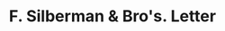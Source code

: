 ---
doi: 10.7916/D8RN4KS8
date_other: '1880'
date_other_textual: 1880-1889
form: correspondence
genre:
- Letters (correspondence)
name:
- F. Silberman & Bro's
object_in_context_url: https://biggert.cul.columbia.edu/items/view/ave_biggert_00184
subject_hierarchical_geographic:
- Chicago, Illinois, United States
subject_name:
- F. Silberman & Bro's
title: F. Silberman & Bro's. Letter
sort_title: F. Silberman & Bro's. Letter
call_number: ave_biggert_00184
coordinates:
- 41.83694444444445,-87.68472222222222
pid: ave_biggert_00184
identifiers: ave_biggert_00184
thumbnail: https://derivativo-1.library.columbia.edu/iiif/2/ldpd:345027/full/!256,256/0/native.jpg
permalink: /biggert/ave_biggert_00184/
layout: iiif-image-page
---